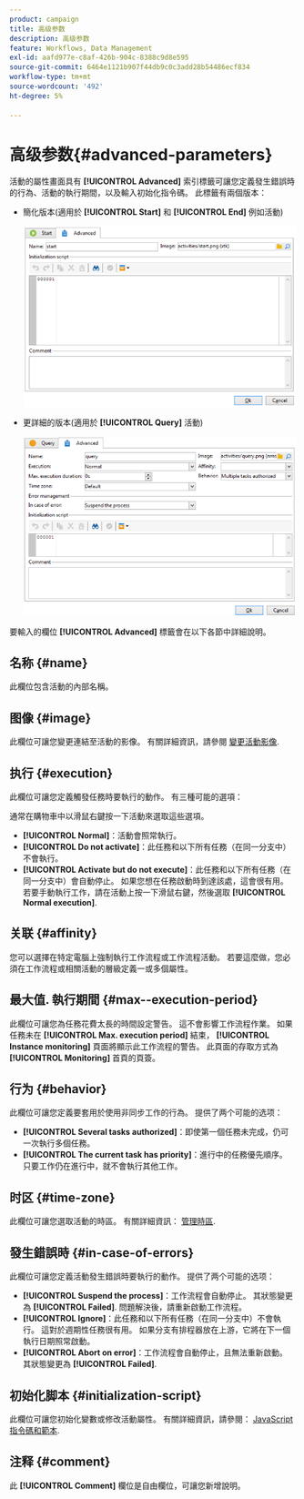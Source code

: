 ```yaml
---
product: campaign
title: 高级参数
description: 高级参数
feature: Workflows, Data Management
exl-id: aafd977e-c8af-426b-904c-8388c9d8e595
source-git-commit: 6464e1121b907f44db9c0c3add28b54486ecf834
workflow-type: tm+mt
source-wordcount: '492'
ht-degree: 5%

---
```


# 高级参数{#advanced-parameters}



活動的屬性畫面具有 **[!UICONTROL Advanced]** 索引標籤可讓您定義發生錯誤時的行為、活動的執行期間，以及輸入初始化指令碼。 此標籤有兩個版本：

* 簡化版本(適用於 **[!UICONTROL Start]** 和 **[!UICONTROL End]** 例如活動)

   ![](assets/wf-advanced-basic.png)

* 更詳細的版本(適用於 **[!UICONTROL Query]** 活動)

   ![](assets/wf-advanced-full.png)

要輸入的欄位 **[!UICONTROL Advanced]** 標籤會在以下各節中詳細說明。

## 名称 {#name}

此欄位包含活動的內部名稱。

## 图像 {#image}

此欄位可讓您變更連結至活動的影像。 有關詳細資訊，請參閱 [變更活動影像](change-activity-images.md).

## 执行 {#execution}

此欄位可讓您定義觸發任務時要執行的動作。 有三種可能的選項：

通常在購物車中以滑鼠右鍵按一下活動來選取這些選項。

* **[!UICONTROL Normal]**：活動會照常執行。
* **[!UICONTROL Do not activate]**：此任務和以下所有任務（在同一分支中）不會執行。
* **[!UICONTROL Activate but do not execute]**：此任務和以下所有任務（在同一分支中）會自動停止。 如果您想在任務啟動時到達該處，這會很有用。 若要手動執行工作，請在活動上按一下滑鼠右鍵，然後選取 **[!UICONTROL Normal execution]**.

## 关联 {#affinity}

您可以選擇在特定電腦上強制執行工作流程或工作流程活動。 若要這麼做，您必須在工作流程或相關活動的層級定義一或多個屬性。


## 最大值. 執行期間 {#max--execution-period}

此欄位可讓您為任務花費太長的時間設定警告。 這不會影響工作流程作業。 如果任務未在 **[!UICONTROL Max. execution period]** 結束， **[!UICONTROL Instance monitoring]** 頁面將顯示此工作流程的警告。 此頁面的存取方式為 **[!UICONTROL Monitoring]** 首頁的頁簽。

## 行为 {#behavior}

此欄位可讓您定義要套用於使用非同步工作的行為。 提供了两个可能的选项：

* **[!UICONTROL Several tasks authorized]**：即使第一個任務未完成，仍可一次執行多個任務。
* **[!UICONTROL The current task has priority]**：進行中的任務優先順序。 只要工作仍在進行中，就不會執行其他工作。

## 时区 {#time-zone}

此欄位可讓您選取活動的時區。 有關詳細資訊： [管理時區](managing-time-zones.md).

## 發生錯誤時 {#in-case-of-errors}

此欄位可讓您定義活動發生錯誤時要執行的動作。 提供了两个可能的选项：

* **[!UICONTROL Suspend the process]**：工作流程會自動停止。 其狀態變更為 **[!UICONTROL Failed]**. 問題解決後，請重新啟動工作流程。
* **[!UICONTROL Ignore]**：此任務和以下所有任務（在同一分支中）不會執行。 這對於週期性任務很有用。 如果分支有排程器放在上游，它將在下一個執行日期照常啟動。
* **[!UICONTROL Abort on error]**：工作流程會自動停止，且無法重新啟動。 其狀態變更為 **[!UICONTROL Failed]**.

## 初始化脚本 {#initialization-script}

此欄位可讓您初始化變數或修改活動屬性。 有關詳細資訊，請參閱： [JavaScript指令碼和範本](javascript-scripts-and-templates.md).

## 注释 {#comment}

此 **[!UICONTROL Comment]** 欄位是自由欄位，可讓您新增說明。
